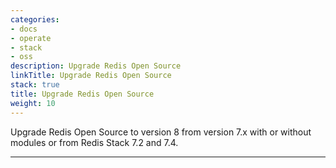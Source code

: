 ```yaml
---
categories:
- docs
- operate
- stack
- oss
description: Upgrade Redis Open Source
linkTitle: Upgrade Redis Open Source
stack: true
title: Upgrade Redis Open Source
weight: 10
---
```


Upgrade Redis Open Source to version 8 from version 7.x with or without modules or from Redis Stack 7.2 and 7.4.

<hr/>